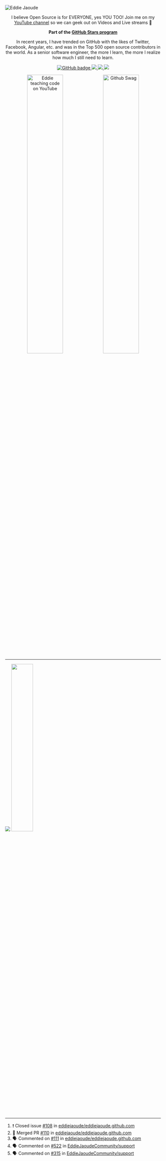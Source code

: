 ![Eddie Jaoude](https://user-images.githubusercontent.com/624760/97735079-c7f2d780-1ad1-11eb-84b6-52740912a1bc.jpg)

<p align="center">I believe Open Source is for EVERYONE, yes YOU TOO! Join me on my <a href="http://youtube.com/eddiejaoude?sub_confirmation=1">YouTube channel</a> so we can geek out on Videos and Live streams 🎥</p>

<p align="center"><b>Part of the <a href = "https://stars.github.com/profiles"> GitHub Stars program </a></b></p>

<p align="center">In recent years, I have trended on GitHub with the likes of Twitter, Facebook, Angular, etc. and was in the Top 500 open source contributors in the world. As a senior software engineer, the more I learn, the more I realize how much I still need to learn.</p>
</p>

<p align="center">
  <a href="https://github.com/eddiejaoude?tab=followers">
    <img src="https://img.shields.io/github/followers/eddiejaoude?label=Followers&logo=GitHub&style=for-the-badge" alt="GitHub badge" />
  </a>
  <a href="http://twitter.com/eddiejaoude">
    <img src="https://img.shields.io/twitter/follow/eddiejaoude?label=Twitter&logo=twitter&style=for-the-badge" />
  </a>
  <a href="https://discord.com/invite/jZQs6Wu">
    <img src="https://img.shields.io/discord/699608417039286293?logo=discord&style=for-the-badge" />
  </a>
  <a href="http://youtube.com/eddiejaoude?sub_confirmation=1">
    <img src="https://img.shields.io/youtube/views/2IzRSHT5Hw8?label=YouTube&logo=YouTube&style=for-the-badge" />
  </a>
</p>

<p align="center">
  <img width="48%" src="https://user-images.githubusercontent.com/624760/87853406-a34b6900-c901-11ea-834b-07d90ca3d4fa.gif" alt="Eddie teaching code on YouTube" />
  <img width="48%" src="https://user-images.githubusercontent.com/624760/87853370-37690080-c901-11ea-8207-5ad27ce5f7b8.gif" alt="Github Swag" />
</p>
  

---

<p align="left">
  
  <img src="https://github-readme-stats.vercel.app/api?username=eddiejaoude&show_icons=true&theme=tokyonight&line_height=48" />
   <img width="37.2%" src="https://github-readme-stats.vercel.app/api/top-langs/?username=eddiejaoude&count_private=true&theme=tokyonight">

</p>

---
<!--START_SECTION:activity-->
1. ❗️ Closed issue [#108](https://github.com/eddiejaoude/eddiejaoude.github.com/issues/108) in [eddiejaoude/eddiejaoude.github.com](https://github.com/eddiejaoude/eddiejaoude.github.com)
2. 🎉 Merged PR [#110](https://github.com/eddiejaoude/eddiejaoude.github.com/pull/110) in [eddiejaoude/eddiejaoude.github.com](https://github.com/eddiejaoude/eddiejaoude.github.com)
3. 🗣 Commented on [#111](https://github.com/eddiejaoude/eddiejaoude.github.com/issues/111) in [eddiejaoude/eddiejaoude.github.com](https://github.com/eddiejaoude/eddiejaoude.github.com)
4. 🗣 Commented on [#522](https://github.com/EddieJaoudeCommunity/support/issues/522) in [EddieJaoudeCommunity/support](https://github.com/EddieJaoudeCommunity/support)
5. 🗣 Commented on [#315](https://github.com/EddieJaoudeCommunity/support/issues/315) in [EddieJaoudeCommunity/support](https://github.com/EddieJaoudeCommunity/support)
<!--END_SECTION:activity-->
